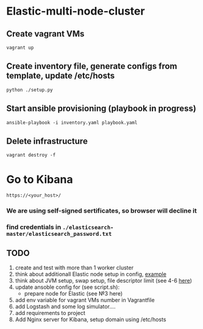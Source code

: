 # Elastic-multi-node-cluster

## Create vagrant VMs
`vagrant up`

## Create inventory file, generate configs from template, update /etc/hosts
`python ./setup.py`

## Start ansible provisioning (playbook in progress)
`ansible-playbook -i inventory.yaml playbook.yaml`

## Delete infrastructure
`vagrant destroy -f`

# Go to Kibana
`https://<your_host>/`
### We are using self-signed sertificates, so browser will decline it
### find credentials in `./elasticsearch-master/elasticsearch_password.txt`

## TODO
1. create and test with more than 1 worker cluster
2. think about additionall Elastic node setup in config, [example](https://www.elastic.co/guide/en/elasticsearch/reference/current/modules-node.html)
3. think about JVM setup, swap setup, file descriptor limit (see 4-6 [here](https://prabhjot-singh.medium.com/setup-a-multi-node-production-ready-elasticsearch-cluster-8504955f5d10))
4. update ansoble config for (see script.sh):
    - prepare node for Elastic (see №3 here)
5. add env variable for vagrant VMs number in Vagrantfile
6. add Logstash and some log simulator....
7. add requirements to project
8. Add Nginx server for Kibana, setup domain using /etc/hosts